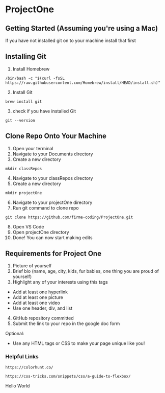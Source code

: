 # ProjectOne
## Getting Started (Assuming you're using a Mac)
If you have not installed git on to your machine install that first
## Installing Git
1. Install Homebrew
```shell
/bin/bash -c "$(curl -fsSL https://raw.githubusercontent.com/Homebrew/install/HEAD/install.sh)"
```
2. Install Git
```shell
brew install git
```
3. check if you have installed Git
```shell
git --version
```

## Clone Repo Onto Your Machine
1. Open your terminal
2. Navigate to your Documents directory
3. Create a new directory
```shell
mkdir classRepos
```
4. Navigate to your classRepos directory
5. Create a new directory
```shell
mkdir projectOne
```
6. Navigate to your projectOne directory
7. Run git command to clone repo
```shell
git clone https://github.com/firme-coding/ProjectOne.git
```
8. Open VS Code 
9. Open projectOne directory
10. Done! You can now start making edits

## Requirements for Project One
1. Picture of yourself
2. Brief bio (name, age, city, kids, fur babies, one thing you are proud of yourself)
3. Highlight any of your interests using this tags
- Add at least one hyperlink
- Add at least one picture 
- Add at least one video
- Use one header, div, and list
4. GitHub repository committed
5. Submit the link to your repo in the google doc form

Optional: 
- Use any HTML tags or CSS to make your page unique like you!

### Helpful Links
```shell
https://colorhunt.co/
```
```shell
https://css-tricks.com/snippets/css/a-guide-to-flexbox/
```
<html>
    <body>
Hello World
    </body>
</html>



